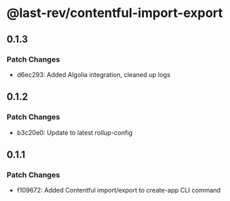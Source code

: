 # @last-rev/contentful-import-export

## 0.1.3

### Patch Changes

- d6ec293: Added Algolia integration, cleaned up logs

## 0.1.2

### Patch Changes

- b3c20e0: Update to latest rollup-config

## 0.1.1

### Patch Changes

- f109672: Added Contentful import/export to create-app CLI command
